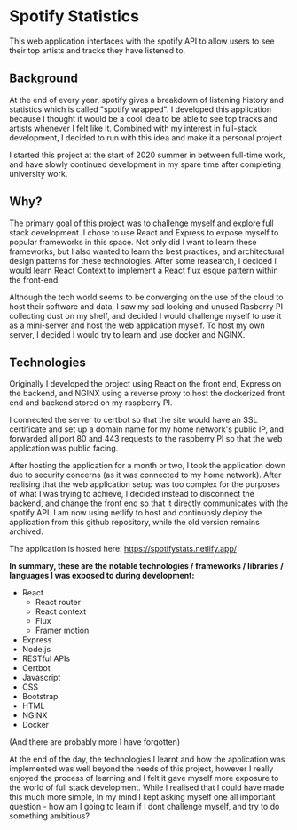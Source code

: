 # Spotify Statistics

This web application interfaces with the spotify API to allow users to see their top artists and tracks they have listened to.

## Background 

At the end of every year, spotify gives a breakdown of listening history and statistics which is called "spotify wrapped". I developed this application because I thought
it would be a cool idea to be able to see top tracks and artists whenever I felt like it. Combined with my interest in full-stack development, I decided to run with this idea and make it a personal project

I started this project at the start of 2020 summer in between full-time work, and have slowly continued development in my spare time after completing university work. 

## Why?

The primary goal of this project was to challenge myself and explore full stack development. 
I chose to use React and Express to expose myself to popular frameworks in this space. Not only did I want to learn these frameworks, but I also wanted to learn the best practices, and architectural design patterns for these technologies.
After some reasearch, I decided I would learn React Context to implement a React flux esque pattern within the front-end.

Although the tech world seems to be converging on the use of the cloud to host their software and data, I saw my sad looking and unused Rasberry PI collecting dust on my shelf, and decided I would challenge myself to use it as a mini-server and host the web application myself.
To host my own server, I decided I would try to learn and use docker and NGINX.

## Technologies

Originally I developed the project using React on the front end, Express on the backend, and NGINX using a reverse proxy to host the dockerized front end and backend stored on my raspberry PI.

I connected the server to certbot so that the site would have an SSL certificate and set up a domain name for my home network's public IP, and forwarded all port 80 and 443 requests to the raspberry PI so that the web application was public facing.

After hosting the application for a month or two, I took the application down due to security concerns (as it was connected to my home network).
After realising that the web application setup was too complex for the purposes of what I was trying to achieve, I decided instead to disconnect the backend, and change the front end so that it directly communicates with the spotify API. 
I am now using netlify to host and continuosly deploy the application from this github repository, while the old version remains archived.

The application is hosted here: https://spotifystats.netlify.app/

**In summary, these are the notable technologies / frameworks / libraries / languages I was exposed to during development:**
* React
  * React router
  * React context
  * Flux
  * Framer motion
* Express
* Node.js
* RESTful APIs
* Certbot
* Javascript
* CSS
* Bootstrap
* HTML
* NGINX
* Docker

(And there are probably more I have forgotten)

At the end of the day, the technologies I learnt and how the application was implemented was well beyond the needs of this project, however I really enjoyed the process of learning and I felt it gave myself more exposure to the world of full stack development. 
While I realised that I could have made this much  more simple, In my mind I kept asking myself one all important question - how am I going to learn if I dont challenge myself, and try to do something ambitious? 
